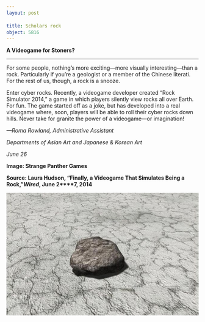 ```yaml
---
layout: post

title: Scholars rock
object: 5816
---
```

**A Videogame for Stoners?**

****

For some people, nothing’s more exciting—more visually interesting—than a rock. Particularly if you’re a geologist or a member of the Chinese literati. For the rest of us, though, a rock is a snooze.

Enter cyber rocks. Recently, a videogame developer created “Rock Simulator 2014,” a game in which players silently view rocks all over Earth. For fun. The game started off as a joke, but has developed into a real videogame where, soon, players will be able to roll their cyber rocks down hills. Never take for granite the power of a videogame—or imagination!

*—Roma Rowland, Administrative Assistant*

*Departments of Asian Art and Japanese & Korean Art*

*June 26*

**Image: Strange Panther Games**

**Source: Laura Hudson, “Finally, a Videogame That Simulates Being a Rock,”*****Wired*****, June 2****7, 2014**

![](../images/14-07-01_98.81.2_rockvideogameEDIT-1.jpeg)
